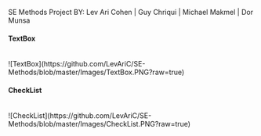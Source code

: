 SE Methods Project BY:
Lev Ari Cohen | Guy Chriqui | Michael Makmel | Dor Munsa

#### TextBox 
<br> 
![TextBox](https://github.com/LevAriC/SE-Methods/blob/master/Images/TextBox.PNG?raw=true)
<br>

#### CheckList 
<br>
![CheckList](https://github.com/LevAriC/SE-Methods/blob/master/Images/CheckList.PNG?raw=true)
<br>
